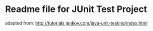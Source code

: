 # Readme file for JUnit Test Project

adapted from:  http://tutorials.jenkov.com/java-unit-testing/index.html